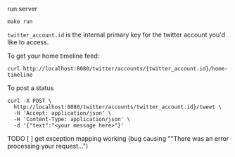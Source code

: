 run server
```
make run
```

`twitter_account.id` is the internal primary key for the twitter account you'd like to access.


To get your home timeline feed:
```
curl http://localhost:8080/twitter/accounts/{twitter_account.id}/home-timeline
```

To post a status
```
curl -X POST \
  http://localhost:8080/twitter/accounts/twitter_account.id}/tweet \
  -H 'Accept: application/json' \
  -H 'Content-Type: application/json' \
  -d '{"text":"<your message here>"}'
```

TODO
[ ] get exception mapping working (bug causing ""There was an error processing your request...")
